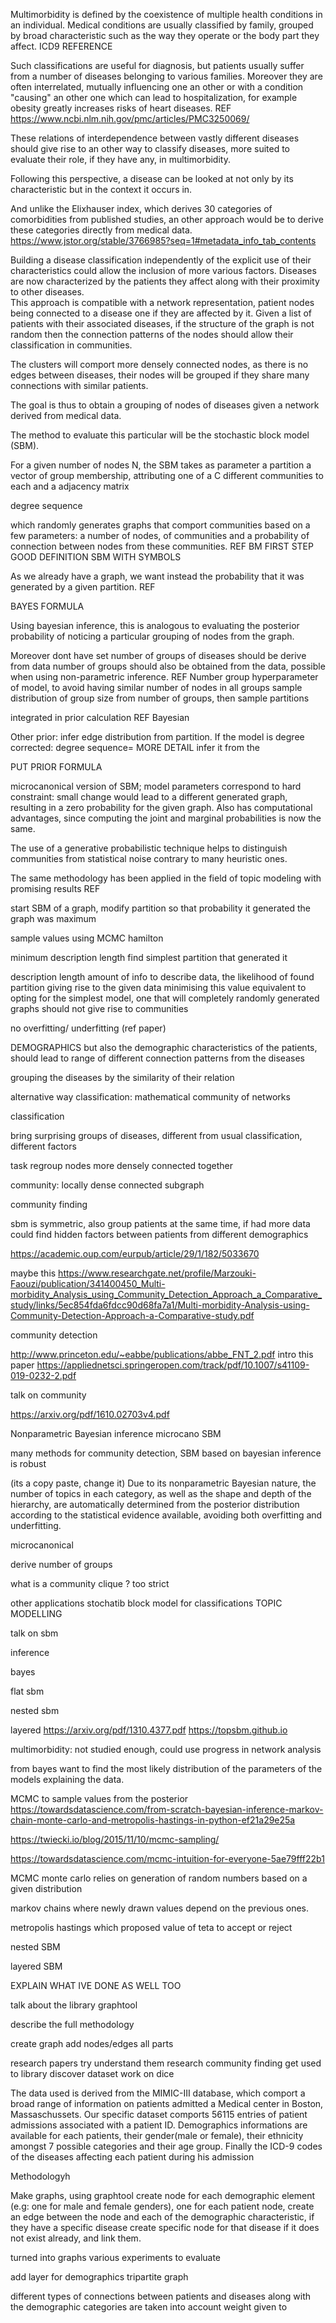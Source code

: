


Multimorbidity is defined by the coexistence of multiple health conditions in an individual. 
Medical conditions are usually classified by family, grouped by broad characteristic such as the way they operate or the body part they affect. 
ICD9 REFERENCE

Such classifications are useful for diagnosis, but patients usually suffer from a number of diseases belonging to various families. Moreover they are often interrelated, mutually influencing one an other or with a condition "causing" an other one which can lead to hospitalization, for example obesity greatly increases risks of heart diseases.
REF
https://www.ncbi.nlm.nih.gov/pmc/articles/PMC3250069/

These relations of interdependence between vastly different diseases should give rise to an other way to classify diseases, more suited to evaluate their role, if they have any, in multimorbidity.


Following this perspective, a disease can be looked at not only by its characteristic but in the context it occurs in.

And unlike the Elixhauser index, which derives 30 categories of comorbidities from published studies, an other approach would be to derive these categories directly from medical data.
https://www.jstor.org/stable/3766985?seq=1#metadata_info_tab_contents


Building a disease classification independently of the explicit use of their characteristics could allow the inclusion of more various factors. 
Diseases are now characterized by the patients they affect along with their proximity to other diseases.  
This approach is compatible with a network representation, patient nodes being connected to a disease one if they are affected by it.
Given a list of patients with their associated diseases, if the structure of the graph is not random then the connection patterns of the nodes should allow their classification in communities. 

The clusters will comport more densely connected nodes, as there is no edges between diseases, their nodes will be grouped if they share many connections with similar patients.

The goal is thus to obtain a grouping of nodes of diseases given a network derived from medical data. 

The method to evaluate this particular will be the stochastic block model (SBM).

For a given number of nodes N, the SBM takes as parameter a partition 
a vector of group membership, attributing one of a C different communities to each
and a 
adjacency matrix

degree sequence 

which randomly generates graphs that comport communities based on a few parameters: a number of nodes, of communities and a probability of connection between nodes from these communities. 
REF BM FIRST STEP
GOOD DEFINITION SBM WITH SYMBOLS 

As we already have a graph, we want instead the probability that it was generated by a given partition.
REF

BAYES FORMULA 

Using bayesian inference, this is analogous to evaluating the posterior probability of noticing a particular grouping of nodes from the graph. 

Moreover 
dont have set number of groups of diseases 
should be derive from data 
 number of groups should also be obtained from the data, possible when using non-parametric inference.
REF
Number group hyperparameter of model, to avoid having similar number of nodes in all groups sample distribution of group size from number of groups, then sample partitions

integrated in prior calculation
REF Bayesian 

Other prior: infer edge distribution from partition. If the model is degree corrected: degree sequence= MORE DETAIL
infer it from the 


PUT PRIOR FORMULA


microcanonical version of SBM; model parameters correspond to hard constraint: small change would lead to a different generated graph, resulting in a zero probability for the given graph. Also has computational advantages, since computing the joint and marginal probabilities is now the same. 


The use of a generative probabilistic technique helps to distinguish communities from statistical noise contrary to many heuristic ones. 

The same methodology has been applied in the field of topic modeling with promising results 
REF



start SBM of a graph, modify partition so that probability it generated the graph was maximum

sample values using MCMC hamilton 



minimum description length
find simplest partition that generated it


description length amount of info to describe data, the likelihood of found partition giving rise to the given data
minimising this value equivalent to opting for the simplest model, one that will 
completely randomly generated graphs should not give rise to communities 

no overfitting/ underfitting 
(ref paper)

DEMOGRAPHICS
but also the demographic characteristics of the patients, should lead to range of different connection patterns from the diseases

grouping the diseases by the similarity of their relation 

alternative way classification: mathematical
community of networks 


classification 

bring surprising groups of diseases, different from usual classification, 
different factors

task regroup nodes more densely connected together 

community: locally dense connected subgraph 

community finding


sbm is symmetric, also group patients at the same time, if had more data could find hidden factors between patients from different demographics


https://academic.oup.com/eurpub/article/29/1/182/5033670

maybe this https://www.researchgate.net/profile/Marzouki-Faouzi/publication/341400450_Multi-morbidity_Analysis_using_Community_Detection_Approach_a_Comparative_study/links/5ec854fda6fdcc90d68fa7a1/Multi-morbidity-Analysis-using-Community-Detection-Approach-a-Comparative-study.pdf





community detection

http://www.princeton.edu/~eabbe/publications/abbe_FNT_2.pdf 
intro this paper 
https://appliednetsci.springeropen.com/track/pdf/10.1007/s41109-019-0232-2.pdf

talk on community


https://arxiv.org/pdf/1610.02703v4.pdf

Nonparametric Bayesian inference microcano SBM

many methods for community detection, SBM based on bayesian inference is robust  


(its a copy paste, change it)
Due to its nonparametric Bayesian nature, the number of topics in each category, as well as the shape and depth of the hierarchy, are automatically determined from the posterior distribution according to the statistical evidence available, avoiding both overfitting and underfitting.



microcanonical 


derive number of groups 



what is a community 
clique ? too strict 


other applications stochatib block model for classifications
TOPIC MODELLING 


talk on sbm 

inference 

bayes 

flat sbm 

nested sbm 

layered 
https://arxiv.org/pdf/1310.4377.pdf
https://topsbm.github.io




multimorbidity: not studied enough, could use progress in network analysis 






from bayes
want to find the most likely distribution of the parameters of the models explaining the data. 

MCMC to sample values from the posterior 
https://towardsdatascience.com/from-scratch-bayesian-inference-markov-chain-monte-carlo-and-metropolis-hastings-in-python-ef21a29e25a

https://twiecki.io/blog/2015/11/10/mcmc-sampling/

https://towardsdatascience.com/mcmc-intuition-for-everyone-5ae79fff22b1

MCMC
monte carlo 
relies on generation of random numbers
based on a given distribution

markov chains 
where newly drawn values depend on the previous ones. 

metropolis hastings
which proposed value of teta to accept or reject

nested SBM

layered SBM





EXPLAIN WHAT IVE DONE AS WELL TOO 



talk about the library graphtool 

describe the full methodology

create graph
add nodes/edges
all parts

research papers
try understand them
research community finding
get used to library
discover dataset
work on dice 



The data used is derived from the MIMIC-III database, which comport a broad range of information on patients admitted a Medical center in Boston, Massaschussets.
Our specific dataset comports 56115 entries of patient admissions associated with a patient ID. 
Demographics informations are available for each patients, their gender(male or female), their ethnicity amongst 7 possible categories and their age group.
Finally the ICD-9 codes of the diseases affecting each patient during his admission 


Methodologyh 

Make graphs, using graphtool
create node for each demographic element (e.g: one for male and female genders), one for each patient node, create an edge between the node and each of the demographic characteristic, if they have a specific disease create specific node for that disease if it does not exist already, and link them. 


turned into graphs 
various experiments to evaluate 

add layer for demographics
tripartite graph

different types of connections between patients and diseases along with the demographic categories are taken into account 
weight given to 